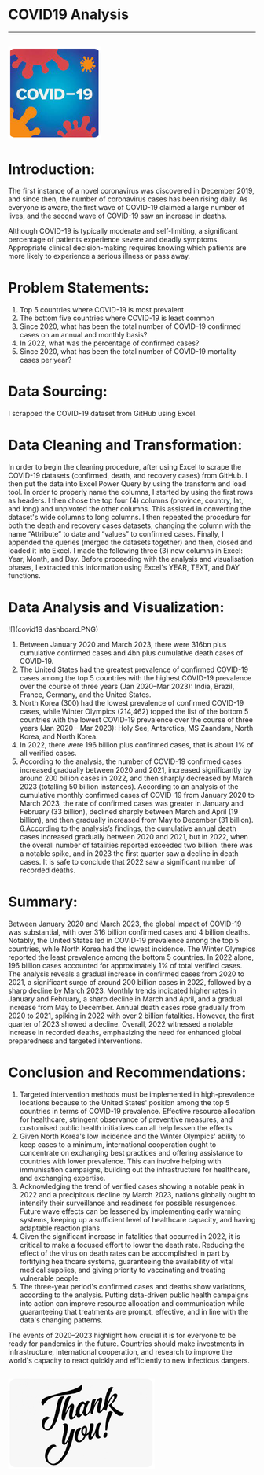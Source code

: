 # COVID19 Analysis
---

![](covid19_3.PNG)
---
# Introduction: 

The first instance of a novel coronavirus was discovered in December 2019, and since then, the number of coronavirus cases has been rising daily. As everyone is aware, the first wave of COVID-19 claimed a large number of lives, and the second wave of COVID-19 saw an increase in deaths.

Although COVID-19 is typically moderate and self-limiting, a significant percentage of patients experience severe and deadly symptoms. Appropriate clinical decision-making requires knowing which patients are more likely to experience a serious illness or pass away.

# Problem Statements:

1.	Top 5 countries where COVID-19 is most prevalent
2.	The bottom five countries where COVID-19 is least common
3.	Since 2020, what has been the total number of COVID-19 confirmed cases on an annual and monthly basis?
4.	In 2022, what was the percentage of confirmed cases?
5.	Since 2020, what has been the total number of COVID-19 mortality cases per year?

# Data Sourcing: 

I scrapped the COVID-19 dataset from GitHub using Excel.

# Data Cleaning and Transformation: 

In order to begin the cleaning procedure, after using Excel to scrape the COVID-19 datasets (confirmed, death, and recovery cases) from GitHub. I then put the data into Excel Power Query by using the transform and load tool. In order to properly name the columns, I started by using the first rows as headers. I then chose the top four (4) columns (province, country, lat, and long) and unpivoted the other columns. This assisted in converting the dataset's wide columns to long columns. I then repeated the procedure for both the death and recovery cases datasets, changing the column with the name “Attribute” to date and “values” to confirmed cases. Finally, I appended the queries (merged the datasets together) and then, closed and loaded it into Excel.
I made the following three (3) new columns in Excel: Year, Month, and Day. Before proceeding with the analysis and visualisation phases, I extracted this information using Excel's YEAR, TEXT, and DAY functions.

# Data Analysis and Visualization:

![](covid19 dashboard.PNG)
1. Between January 2020 and March 2023, there were 316bn plus cumulative confirmed cases and 4bn plus cumulative death cases of COVID-19. 
2. The United States had the greatest prevalence of confirmed COVID-19 cases among the top 5 countries with the highest COVID-19 prevalence over the course of three years (Jan 2020–Mar 2023): India, Brazil, France, Germany, and the United States.
3. North Korea (300) had the lowest prevalence of confirmed COVID-19 cases, while Winter Olympics (214,462) topped the list of the bottom 5 countries with the lowest COVID-19 prevalence over the course of three years (Jan 2020 - Mar 2023): Holy See, Antarctica, MS Zaandam, North Korea, and North Korea.
4. In 2022, there were 196 billion plus confirmed cases, that is about 1% of all verified cases.
5. According to the analysis, the number of COVID-19 confirmed cases increased gradually between 2020 and 2021, increased significantly by around 200 billion cases in 2022, and then sharply decreased by March 2023 (totalling 50 billion instances). According to an analysis of the cumulative monthly confirmed cases of COVID-19 from January 2020 to March 2023, the rate of confirmed cases was greater in January and February (33 billion), declined sharply between March and April (19 billion), and then gradually increased from May to December (31 billion).
6.According to the analysis’s findings, the cumulative annual death cases increased gradually between 2020 and 2021, but in 2022, when the overall number of fatalities reported exceeded two billion. there was a notable spike, and in 2023 the first quarter saw a decline in death cases. It is safe to conclude that 2022 saw a significant number of recorded deaths.
 
 # Summary:
 
Between January 2020 and March 2023, the global impact of COVID-19 was substantial, with over 316 billion confirmed cases and 4 billion deaths. Notably, the United States led in COVID-19 prevalence among the top 5 countries, while North Korea had the lowest incidence. The Winter Olympics reported the least prevalence among the bottom 5 countries. In 2022 alone, 196 billion cases accounted for approximately 1% of total verified cases. The analysis reveals a gradual increase in confirmed cases from 2020 to 2021, a significant surge of around 200 billion cases in 2022, followed by a sharp decline by March 2023. Monthly trends indicated higher rates in January and February, a sharp decline in March and April, and a gradual increase from May to December. Annual death cases rose gradually from 2020 to 2021, spiking in 2022 with over 2 billion fatalities. However, the first quarter of 2023 showed a decline. Overall, 2022 witnessed a notable increase in recorded deaths, emphasizing the need for enhanced global preparedness and targeted interventions.

# Conclusion and Recommendations:

1. Targeted intervention methods must be implemented in high-prevalence locations because to the United States' position among the top 5 countries in terms of COVID-19 prevalence. Effective resource allocation for healthcare, stringent observance of preventive measures, and customised public health initiatives can all help lessen the effects.
2. Given North Korea's low incidence and the Winter Olympics' ability to keep cases to a minimum, international cooperation ought to concentrate on exchanging best practices and offering assistance to countries with lower prevalence. This can involve helping with immunisation campaigns, building out the infrastructure for healthcare, and exchanging expertise.
3. Acknowledging the trend of verified cases showing a notable peak in 2022 and a precipitous decline by March 2023, nations globally ought to intensify their surveillance and readiness for possible resurgences. Future wave effects can be lessened by implementing early warning systems, keeping up a sufficient level of healthcare capacity, and having adaptable reaction plans.
4. Given the significant increase in fatalities that occurred in 2022, it is critical to make a focused effort to lower the death rate. Reducing the effect of the virus on death rates can be accomplished in part by fortifying healthcare systems, guaranteeing the availability of vital medical supplies, and giving priority to vaccinating and treating vulnerable people.
5. The three-year period's confirmed cases and deaths show variations, according to the analysis. Putting data-driven public health campaigns into action can improve resource allocation and communication while guaranteeing that treatments are prompt, effective, and in line with the data's changing patterns.

The events of 2020–2023 highlight how crucial it is for everyone to be ready for pandemics in the future. Countries should make investments in infrastructure, international cooperation, and research to improve the world's capacity to react quickly and efficiently to new infectious dangers.

![](Thank_you.PNG)
---

